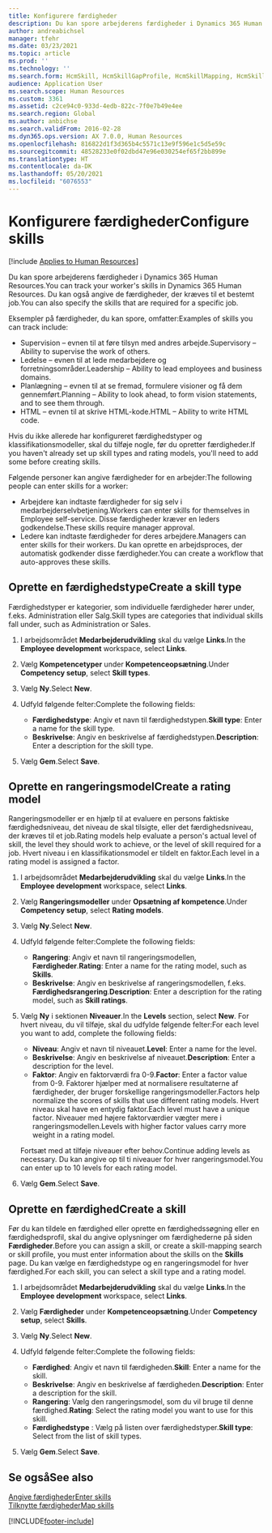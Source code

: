 ```yaml
---
title: Konfigurere færdigheder
description: Du kan spore arbejderens færdigheder i Dynamics 365 Human Resources. Du kan også angive de færdigheder, der kræves til et bestemt job.
author: andreabichsel
manager: tfehr
ms.date: 03/23/2021
ms.topic: article
ms.prod: ''
ms.technology: ''
ms.search.form: HcmSkill, HcmSkillGapProfile, HcmSkillMapping, HcmSkillType, HcmEmployeeDevelopmentWorkspace
audience: Application User
ms.search.scope: Human Resources
ms.custom: 3361
ms.assetid: c2ce94c0-933d-4edb-822c-7f0e7b49e4ee
ms.search.region: Global
ms.author: anbichse
ms.search.validFrom: 2016-02-28
ms.dyn365.ops.version: AX 7.0.0, Human Resources
ms.openlocfilehash: 816822d1f3d365b4c5571c13e9f596e1c5d5e59c
ms.sourcegitcommit: 48528233e0f02dbd47e96e030254ef65f2bb899e
ms.translationtype: HT
ms.contentlocale: da-DK
ms.lasthandoff: 05/20/2021
ms.locfileid: "6076553"
---
```

# <a name="configure-skills"></a><span data-ttu-id="00447-104">Konfigurere færdigheder</span><span class="sxs-lookup"><span data-stu-id="00447-104">Configure skills</span></span>

[!include [Applies to Human Resources](../includes/applies-to-hr.md)]

<span data-ttu-id="00447-105">Du kan spore arbejderens færdigheder i Dynamics 365 Human Resources.</span><span class="sxs-lookup"><span data-stu-id="00447-105">You can track your worker's skills in Dynamics 365 Human Resources.</span></span> <span data-ttu-id="00447-106">Du kan også angive de færdigheder, der kræves til et bestemt job.</span><span class="sxs-lookup"><span data-stu-id="00447-106">You can also specify the skills that are required for a specific job.</span></span>

<span data-ttu-id="00447-107">Eksempler på færdigheder, du kan spore, omfatter:</span><span class="sxs-lookup"><span data-stu-id="00447-107">Examples of skills you can track include:</span></span>

- <span data-ttu-id="00447-108">Supervision – evnen til at føre tilsyn med andres arbejde.</span><span class="sxs-lookup"><span data-stu-id="00447-108">Supervisory – Ability to supervise the work of others.</span></span>
- <span data-ttu-id="00447-109">Ledelse – evnen til at lede medarbejdere og forretningsområder.</span><span class="sxs-lookup"><span data-stu-id="00447-109">Leadership – Ability to lead employees and business domains.</span></span>
- <span data-ttu-id="00447-110">Planlægning – evnen til at se fremad, formulere visioner og få dem gennemført.</span><span class="sxs-lookup"><span data-stu-id="00447-110">Planning – Ability to look ahead, to form vision statements, and to see them through.</span></span>
- <span data-ttu-id="00447-111">HTML – evnen til at skrive HTML-kode.</span><span class="sxs-lookup"><span data-stu-id="00447-111">HTML – Ability to write HTML code.</span></span>

<span data-ttu-id="00447-112">Hvis du ikke allerede har konfigureret færdighedstyper og klassifikationsmodeller, skal du tilføje nogle, før du opretter færdigheder.</span><span class="sxs-lookup"><span data-stu-id="00447-112">If you haven't already set up skill types and rating models, you'll need to add some before creating skills.</span></span>

<span data-ttu-id="00447-113">Følgende personer kan angive færdigheder for en arbejder:</span><span class="sxs-lookup"><span data-stu-id="00447-113">The following people can enter skills for a worker:</span></span>

- <span data-ttu-id="00447-114">Arbejdere kan indtaste færdigheder for sig selv i medarbejderselvbetjening.</span><span class="sxs-lookup"><span data-stu-id="00447-114">Workers can enter skills for themselves in Employee self-service.</span></span> <span data-ttu-id="00447-115">Disse færdigheder kræver en leders godkendelse.</span><span class="sxs-lookup"><span data-stu-id="00447-115">These skills require manager approval.</span></span>
- <span data-ttu-id="00447-116">Ledere kan indtaste færdigheder for deres arbejdere.</span><span class="sxs-lookup"><span data-stu-id="00447-116">Managers can enter skills for their workers.</span></span> <span data-ttu-id="00447-117">Du kan oprette en arbejdsproces, der automatisk godkender disse færdigheder.</span><span class="sxs-lookup"><span data-stu-id="00447-117">You can create a workflow that auto-approves these skills.</span></span>

## <a name="create-a-skill-type"></a><span data-ttu-id="00447-118">Oprette en færdighedstype</span><span class="sxs-lookup"><span data-stu-id="00447-118">Create a skill type</span></span>

<span data-ttu-id="00447-119">Færdighedstyper er kategorier, som individuelle færdigheder hører under, f.eks. Administration eller Salg.</span><span class="sxs-lookup"><span data-stu-id="00447-119">Skill types are categories that individual skills fall under, such as Administration or Sales.</span></span>

1. <span data-ttu-id="00447-120">I arbejdsområdet **Medarbejderudvikling** skal du vælge **Links**.</span><span class="sxs-lookup"><span data-stu-id="00447-120">In the **Employee development** workspace, select **Links**.</span></span>

2. <span data-ttu-id="00447-121">Vælg **Kompetencetyper** under **Kompetenceopsætning**.</span><span class="sxs-lookup"><span data-stu-id="00447-121">Under **Competency setup**, select **Skill types**.</span></span>

3. <span data-ttu-id="00447-122">Vælg **Ny**.</span><span class="sxs-lookup"><span data-stu-id="00447-122">Select **New**.</span></span>

4. <span data-ttu-id="00447-123">Udfyld følgende felter:</span><span class="sxs-lookup"><span data-stu-id="00447-123">Complete the following fields:</span></span>

   - <span data-ttu-id="00447-124">**Færdighedstype**: Angiv et navn til færdighedstypen.</span><span class="sxs-lookup"><span data-stu-id="00447-124">**Skill type**: Enter a name for the skill type.</span></span>
   - <span data-ttu-id="00447-125">**Beskrivelse**: Angiv en beskrivelse af færdighedstypen.</span><span class="sxs-lookup"><span data-stu-id="00447-125">**Description**: Enter a description for the skill type.</span></span>

5. <span data-ttu-id="00447-126">Vælg **Gem**.</span><span class="sxs-lookup"><span data-stu-id="00447-126">Select **Save**.</span></span>

## <a name="create-a-rating-model"></a><span data-ttu-id="00447-127">Oprette en rangeringsmodel</span><span class="sxs-lookup"><span data-stu-id="00447-127">Create a rating model</span></span>

<span data-ttu-id="00447-128">Rangeringsmodeller er en hjælp til at evaluere en persons faktiske færdighedsniveau, det niveau de skal tilsigte, eller det færdighedsniveau, der kræves til et job.</span><span class="sxs-lookup"><span data-stu-id="00447-128">Rating models help evaluate a person's actual level of skill, the level they should work to achieve, or the level of skill required for a job.</span></span> <span data-ttu-id="00447-129">Hvert niveau i en klassifikationsmodel er tildelt en faktor.</span><span class="sxs-lookup"><span data-stu-id="00447-129">Each level in a rating model is assigned a factor.</span></span>

1. <span data-ttu-id="00447-130">I arbejdsområdet **Medarbejderudvikling** skal du vælge **Links**.</span><span class="sxs-lookup"><span data-stu-id="00447-130">In the **Employee development** workspace, select **Links**.</span></span>

2. <span data-ttu-id="00447-131">Vælg **Rangeringsmodeller** under **Opsætning af kompetence**.</span><span class="sxs-lookup"><span data-stu-id="00447-131">Under **Competency setup**, select **Rating models**.</span></span>

3. <span data-ttu-id="00447-132">Vælg **Ny**.</span><span class="sxs-lookup"><span data-stu-id="00447-132">Select **New**.</span></span>

4. <span data-ttu-id="00447-133">Udfyld følgende felter:</span><span class="sxs-lookup"><span data-stu-id="00447-133">Complete the following fields:</span></span>

   - <span data-ttu-id="00447-134">**Rangering**: Angiv et navn til rangeringsmodellen, **Færdigheder**.</span><span class="sxs-lookup"><span data-stu-id="00447-134">**Rating**: Enter a name for the rating model, such as **Skills**.</span></span>
   - <span data-ttu-id="00447-135">**Beskrivelse**: Angiv en beskrivelse af rangeringsmodellen, f.eks. **Færdighedsrangering**.</span><span class="sxs-lookup"><span data-stu-id="00447-135">**Description**: Enter a description for the rating model, such as **Skill ratings**.</span></span>

5. <span data-ttu-id="00447-136">Vælg **Ny** i sektionen **Niveauer**.</span><span class="sxs-lookup"><span data-stu-id="00447-136">In the **Levels** section, select **New**.</span></span> <span data-ttu-id="00447-137">For hvert niveau, du vil tilføje, skal du udfylde følgende felter:</span><span class="sxs-lookup"><span data-stu-id="00447-137">For each level you want to add, complete the following fields:</span></span>

   - <span data-ttu-id="00447-138">**Niveau**: Angiv et navn til niveauet.</span><span class="sxs-lookup"><span data-stu-id="00447-138">**Level**: Enter a name for the level.</span></span>
   - <span data-ttu-id="00447-139">**Beskrivelse**: Angiv en beskrivelse af niveauet.</span><span class="sxs-lookup"><span data-stu-id="00447-139">**Description**: Enter a description for the level.</span></span>
   - <span data-ttu-id="00447-140">**Faktor**: Angiv en faktorværdi fra 0-9.</span><span class="sxs-lookup"><span data-stu-id="00447-140">**Factor**: Enter a factor value from 0-9.</span></span> <span data-ttu-id="00447-141">Faktorer hjælper med at normalisere resultaterne af færdigheder, der bruger forskellige rangeringsmodeller.</span><span class="sxs-lookup"><span data-stu-id="00447-141">Factors help normalize the scores of skills that use different rating models.</span></span> <span data-ttu-id="00447-142">Hvert niveau skal have en entydig faktor.</span><span class="sxs-lookup"><span data-stu-id="00447-142">Each level must have a unique factor.</span></span> <span data-ttu-id="00447-143">Niveauer med højere faktorværdier vægter mere i rangeringsmodellen.</span><span class="sxs-lookup"><span data-stu-id="00447-143">Levels with higher factor values carry more weight in a rating model.</span></span>

   <span data-ttu-id="00447-144">Fortsæt med at tilføje niveauer efter behov.</span><span class="sxs-lookup"><span data-stu-id="00447-144">Continue adding levels as necessary.</span></span> <span data-ttu-id="00447-145">Du kan angive op til ti niveauer for hver rangeringsmodel.</span><span class="sxs-lookup"><span data-stu-id="00447-145">You can enter up to 10 levels for each rating model.</span></span>

6. <span data-ttu-id="00447-146">Vælg **Gem**.</span><span class="sxs-lookup"><span data-stu-id="00447-146">Select **Save**.</span></span>

## <a name="create-a-skill"></a><span data-ttu-id="00447-147">Oprette en færdighed</span><span class="sxs-lookup"><span data-stu-id="00447-147">Create a skill</span></span>

<span data-ttu-id="00447-148">Før du kan tildele en færdighed eller oprette en færdighedssøgning eller en færdighedsprofil, skal du angive oplysninger om færdighederne på siden **Færdigheder**.</span><span class="sxs-lookup"><span data-stu-id="00447-148">Before you can assign a skill, or create a skill-mapping search or skill profile, you must enter information about the skills on the **Skills** page.</span></span> <span data-ttu-id="00447-149">Du kan vælge en færdighedstype og en rangeringsmodel for hver færdighed.</span><span class="sxs-lookup"><span data-stu-id="00447-149">For each skill, you can select a skill type and a rating model.</span></span>

1. <span data-ttu-id="00447-150">I arbejdsområdet **Medarbejderudvikling** skal du vælge **Links**.</span><span class="sxs-lookup"><span data-stu-id="00447-150">In the **Employee development** workspace, select **Links**.</span></span>

2. <span data-ttu-id="00447-151">Vælg **Færdigheder** under **Kompetenceopsætning**.</span><span class="sxs-lookup"><span data-stu-id="00447-151">Under **Competency setup**, select **Skills**.</span></span>

3. <span data-ttu-id="00447-152">Vælg **Ny**.</span><span class="sxs-lookup"><span data-stu-id="00447-152">Select **New**.</span></span>

4. <span data-ttu-id="00447-153">Udfyld følgende felter:</span><span class="sxs-lookup"><span data-stu-id="00447-153">Complete the following fields:</span></span>

   - <span data-ttu-id="00447-154">**Færdighed**: Angiv et navn til færdigheden.</span><span class="sxs-lookup"><span data-stu-id="00447-154">**Skill**: Enter a name for the skill.</span></span>
   - <span data-ttu-id="00447-155">**Beskrivelse**: Angiv en beskrivelse af færdigheden.</span><span class="sxs-lookup"><span data-stu-id="00447-155">**Description**: Enter a description for the skill.</span></span>
   - <span data-ttu-id="00447-156">**Rangering**: Vælg den rangeringsmodel, som du vil bruge til denne færdighed.</span><span class="sxs-lookup"><span data-stu-id="00447-156">**Rating**: Select the rating model you want to use for this skill.</span></span>
   - <span data-ttu-id="00447-157">**Færdighedstype** : Vælg på listen over færdighedstyper.</span><span class="sxs-lookup"><span data-stu-id="00447-157">**Skill type**: Select from the list of skill types.</span></span>

5. <span data-ttu-id="00447-158">Vælg **Gem**.</span><span class="sxs-lookup"><span data-stu-id="00447-158">Select **Save**.</span></span>

## <a name="see-also"></a><span data-ttu-id="00447-159">Se også</span><span class="sxs-lookup"><span data-stu-id="00447-159">See also</span></span>

[<span data-ttu-id="00447-160">Angive færdigheder</span><span class="sxs-lookup"><span data-stu-id="00447-160">Enter skills</span></span>](hr-develop-enter-skills.md)<br>
[<span data-ttu-id="00447-161">Tilknytte færdigheder</span><span class="sxs-lookup"><span data-stu-id="00447-161">Map skills</span></span>](hr-develop-map-skills.md)

[!INCLUDE[footer-include](../includes/footer-banner.md)]